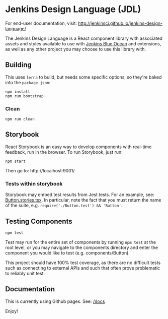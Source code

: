 # Jenkins Design Language (JDL)

For end-user documentation, visit: http://jenkinsci.github.io/jenkins-design-language/

The Jenkins Design Language is a React component library with associated assets and styles available to use with [Jenkins Blue Ocean](https://github.com/jenkinsci/blueocean-plugin) and extensions, as well as any other project you may choose to use this library with.

## Building

This uses `lerna` to build, but needs some specific options, so they're baked into the `package.json`:

```
npm install
npm run bootstrap
```

### Clean

```
npm run clean
```

## Storybook

React Storybook is an easy way to develop components with real-time feedback, run in the browser. To run Storybook, just run:

```
npm start
```

Then go to: http://localhost:9001/

### Tests within storybook

Storybook may embed test results from Jest tests. For an example, see: [Button.stories.tsx](./components/Button/Button.stories.tsx#L11). In particular, note the fact that you must return the name of the suite, e.g. `require('./Button.test') && 'Button'`.

## Testing Components

```
npm test
```

Test may run for the entire set of components by running `npm test` at the root level, or you may navigate to the components directory and enter the component you would like to test (e.g. components/Button).

This project should have 100% test coverage, as there are no difficult tests such as connecting to external APIs and such that often prove problematic to reliably unit test.

## Documentation

This is currently using Github pages. See: [/docs](./docs)

Enjoy!
